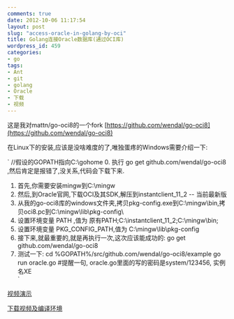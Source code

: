 ```yaml
---
comments: true
date: 2012-10-06 11:17:54
layout: post
slug: "access-oracle-in-golang-by-oci"
title: Golang连接Oracle数据库(通过OCI库)
wordpress_id: 459
categories:
- go
tags:
- Ant
- git
- golang
- Oracle
- 下载
- 视频
---
```


这是我对mattn/go-oci8的一个fork [https://github.com/wendal/go-oci8](https://github.com/wendal/go-oci8)







在Linux下的安装,应该是没啥难度的了,唯独蛋疼的Windows需要介绍一下:


`
//假设的GOPATH指向C:\gohome
0. 执行 go get github.com/wendal/go-oci8 ,然后肯定是报错了,没关系,代码会下载下来.
1. 首先,你需要安装mingw到C:\mingw
2. 然后,到Oracle官网,下载OCI及其SDK,解压到instantclient_11_2  -- 当前最新版
3. 从我的go-oci8库的windows文件夹,拷贝pkg-config.exe到C:\mingw\bin\,拷贝oci8.pc到C:\mingw\lib\pkg-config\
4. 设置环境变量 PATH           ,值为     原有PATH;C:\instantclient_11_2;C:\mingw\bin;
5. 设置环境变量 PKG_CONFIG_PATH,值为     C:\mingw\lib\pkg-config
6. 接下来,就最重要的,就是再执行一次,这次应该能成功的:  go get github.com/wendal/go-oci8
7. 测试一下:
   cd %GOPATH%/src/github.com/wendal/go-oci8/example
   go run oracle.go
   #提醒一句, oracle.go里面的写的密码是system/123456, 实例名XE  
`






[视频演示](http://www.tudou.com/programs/view/yet9OngrV_4/)




[下载视频及编译环境](https://github.com/wendal/go-oci8/downloads)
